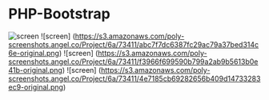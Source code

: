 # PHP-Bootstrap

![screen](https://s3.amazonaws.com/poly-screenshots.angel.co/Project/6a/73411/e683aff998c53653253b53315064f96b-original.png)
![screen] (https://s3.amazonaws.com/poly-screenshots.angel.co/Project/6a/73411/abc7f7dc6387fc29ac79a37bed314c6e-original.png)
![screen] (https://s3.amazonaws.com/poly-screenshots.angel.co/Project/6a/73411/f3966f699590b799a2ab9b5613b0e41b-original.png)
![screen] (https://s3.amazonaws.com/poly-screenshots.angel.co/Project/6a/73411/4e7185cb69282656b409d14733283ec9-original.png)

